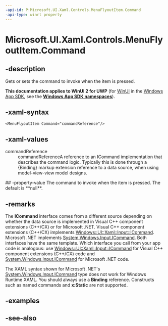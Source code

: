 ```yaml
---
-api-id: P:Microsoft.UI.Xaml.Controls.MenuFlyoutItem.Command
-api-type: winrt property
---
```


<!-- Property syntax
public Windows.UI.Xaml.Input.ICommand Command { get;  set; }
-->

# Microsoft.UI.Xaml.Controls.MenuFlyoutItem.Command

## -description
Gets or sets the command to invoke when the item is pressed.

**This documentation applies to WinUI 2 for UWP** (for [WinUI](/windows/apps/winui/winui3/) in the [Windows App SDK](/windows/apps/windows-app-sdk/), see the **[Windows App SDK namespaces](/windows/windows-app-sdk/api/winrt/)**).

## -xaml-syntax
```xaml
<MenuFlyoutItem Command="commandReference"/>
```


## -xaml-values
<dl><dt>commandReference</dt><dd>commandReferenceA reference to an ICommand implementation that describes the command logic. Typically this is done through a {Binding} markup extension reference to a data source, when using model-view-view model designs.</dd>
</dl>
## -property-value
The command to invoke when the item is pressed. The default is **null**.

## -remarks
The **ICommand** interface comes from a different source depending on whether the data source is implemented in Visual C++ component extensions (C++/CX) or for Microsoft .NET. Visual C++ component extensions (C++/CX) implements [Windows::UI::Xaml::Input::ICommand](../microsoft.ui.xaml.input/icommand.md). Microsoft .NET implements [System.Windows.Input.ICommand](/dotnet/api/system.windows.input.icommand?view=dotnet-uwp-10.0&preserve-view=true). Both interfaces have the same template. Which interface you call from your app code is analogous: use [Windows::UI::Xaml::Input::ICommand](../microsoft.ui.xaml.input/icommand.md) for Visual C++ component extensions (C++/CX) code and [System.Windows.Input.ICommand](/dotnet/api/system.windows.input.icommand?view=dotnet-uwp-10.0&preserve-view=true) for Microsoft .NET code.

The XAML syntax shown for Microsoft .NET's [System.Windows.Input.ICommand](/dotnet/api/system.windows.input.icommand?view=dotnet-uwp-10.0&preserve-view=true) type does not work for Windows Runtime XAML. You should always use a **Binding** reference. Constructs such as named commands and **x:Static** are not supported.

## -examples

## -see-also
